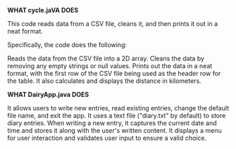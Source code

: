 **WHAT cycle.jaVA DOES**

This code reads data from a CSV file, cleans it, and then prints it out in a neat format.

Specifically, the code does the following:

Reads the data from the CSV file into a 2D array.
Cleans the data by removing any empty strings or null values.
Prints out the data in a neat format, with the first row of the CSV file being used as the header row for the table.
It also calculates and displays the distance in kilometers.

**WHAT DairyApp.java DOES** 

It allows users to write new entries, read existing entries, change the default file name, and exit the app.
It uses a text file ("diary.txt" by default) to store diary entries.
When writing a new entry, it captures the current date and time and stores it along with the user's written content.
It displays a menu for user interaction and validates user input to ensure a valid choice.
